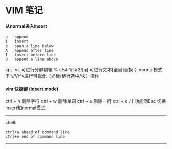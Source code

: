 # VIM 笔记

#### 从normal进入insert

```shell
a   append
i   insert
o   open a line below
A   append after line
I   insert before line
O   append a line above
```

sp、vs                  可进行分屏编辑
% s/str1/str2/[g]       可进行文本[全局]替换；
normal模式下 v/V/^v进行可视化（光标/整行选中/块）操作
#### vim 快捷键 (insert mode)
ctrl + h            删除字符
ctrl + w            删除单词
ctrl + u            删除一行
ctrl + c / [        功能同Esc 切换insert和normal模式

---
shell:
```shell
ctrl+a ahead of command line
ctrl+e end of command line
```
---